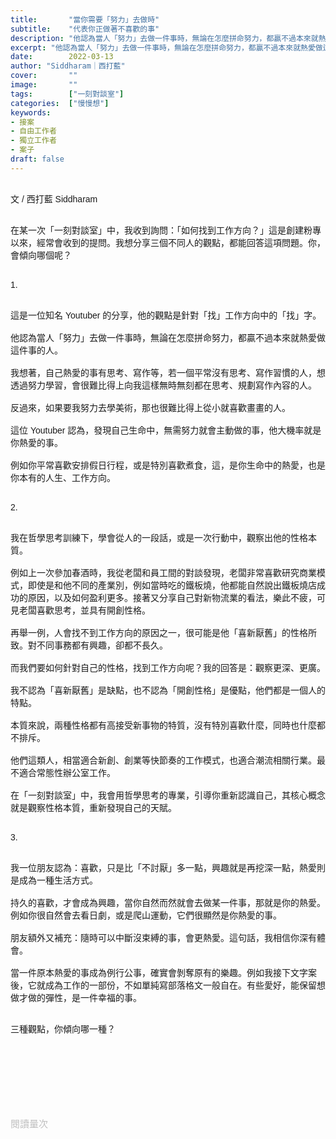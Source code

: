 ```yaml
---
title:       "當你需要「努力」去做時"
subtitle:    "代表你正做著不喜歡的事"
description: "他認為當人「努力」去做一件事時，無論在怎麼拼命努力，都贏不過本來就熱愛做這件事的人..."
excerpt: "他認為當人「努力」去做一件事時，無論在怎麼拼命努力，都贏不過本來就熱愛做這件事的人..."
date:        2022-03-13
author: "Siddharam｜西打藍"
cover:       ""
image:       ""
tags:        ["一刻對談室"]
categories:  ["慢慢想"]
keywords:
- 接案
- 自由工作者
- 獨立工作者
- 案子
draft: false
---
```


<article style="font-family: 'Noto Sans TC', '微軟正黑體', sans-serif; font-weight: 300;">

<br>文 / 西打藍 Siddharam<br><br>

在某一次「一刻對談室」中，我收到詢問：「如何找到工作方向？」這是創建粉專以來，經常會收到的提問。我想分享三個不同人的觀點，都能回答這項問題。你，會傾向哪個呢？<br><br>

1.<br><br>

這是一位知名 Youtuber 的分享，他的觀點是針對「找」工作方向中的「找」字。<br><br>
他認為當人「努力」去做一件事時，無論在怎麼拼命努力，都贏不過本來就熱愛做這件事的人。<br><br>
我想著，自己熱愛的事有思考、寫作等，若一個平常沒有思考、寫作習慣的人，想透過努力學習，會很難比得上向我這樣無時無刻都在思考、規劃寫作內容的人。<br><br>
反過來，如果要我努力去學美術，那也很難比得上從小就喜歡畫畫的人。<br><br>
這位 Youtuber 認為，發現自己生命中，無需努力就會主動做的事，他大機率就是你熱愛的事。<br><br>
例如你平常喜歡安排假日行程，或是特別喜歡煮食，這，是你生命中的熱愛，也是你本有的人生、工作方向。<br><br>

2.<br><br>

我在哲學思考訓練下，學會從人的一段話，或是一次行動中，觀察出他的性格本質。<br><br>
例如上一次參加春酒時，我從老闆和員工間的對談發現，老闆非常喜歡研究商業模式，即使是和他不同的產業別，例如當時吃的鐵板燒，他都能自然說出鐵板燒店成功的原因，以及如何盈利更多。接著又分享自己對新物流業的看法，樂此不疲，可見老闆喜歡思考，並具有開創性格。<br><br>
再舉一例，人會找不到工作方向的原因之一，很可能是他「喜新厭舊」的性格所致。對不同事務都有興趣，卻都不長久。<br><br>
而我們要如何針對自己的性格，找到工作方向呢？我的回答是：觀察更深、更廣。<br><br>
我不認為「喜新厭舊」是缺點，也不認為「開創性格」是優點，他們都是一個人的特點。<br><br>
本質來說，兩種性格都有高接受新事物的特質，沒有特別喜歡什麼，同時也什麼都不排斥。<br><br>
他們這類人，相當適合新創、創業等快節奏的工作模式，也適合潮流相關行業。最不適合常態性辦公室工作。<br><br>
在「一刻對談室」中，我會用哲學思考的專業，引導你重新認識自己，其核心概念就是觀察性格本質，重新發現自己的天賦。<br><br>

3.<br><br>

我一位朋友認為：喜歡，只是比「不討厭」多一點，興趣就是再挖深一點，熱愛則是成為一種生活方式。<br><br>
持久的喜歡，才會成為興趣，當你自然而然就會去做某一件事，那就是你的熱愛。例如你很自然會去看日劇，或是爬山運動，它們很顯然是你熱愛的事。<br><br>
朋友額外又補充：隨時可以中斷沒束縛的事，會更熱愛。這句話，我相信你深有體會。<br><br>
當一件原本熱愛的事成為例行公事，確實會剝奪原有的樂趣。例如我接下文字案後，它就成為工作的一部份，不如單純寫部落格文一般自在。有些愛好，能保留想做才做的彈性，是一件幸福的事。<br><br>

三種觀點，你傾向哪一種？<br><br>





<h3 class="article-h1-color"></h3><br>




<br><br><br>

</article>

<div style="color: #bfbfbf; font-size: 15px;" id="busuanzi_container_page_pv">
  閱讀量<span id="busuanzi_value_page_pv"></span>次
</div>

<script src="../../js/post.js"></script>




